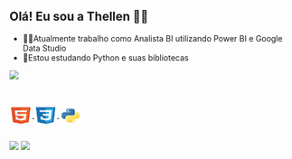 ## Olá! Eu sou a Thellen 👩🏿
- 👨‍💻Atualmente trabalho como Analista BI utilizando Power BI e Google Data Studio
- 🌱Estou estudando Python e suas bibliotecas

 <div>
  <a href="https://github.com/Thellen">
  <img height="150em" src="https://github-readme-stats.vercel.app/api?username=Thellen&show_icons=true&theme=midnight-purple&include_all_commits=true&count_private=true"/>
 <!--- <img height="150em" src="https://github-readme-stats.vercel.app/api/top-langs/?username=Thellen&layout=compact&langs_count=7&theme=midnight-purple"/> --->
</div>
  
   ##
  
  <div style="display: inline_block"><br>
  <img align="center" alt="Thellen-HTML" height="30" width="40" src="https://raw.githubusercontent.com/devicons/devicon/master/icons/html5/html5-original.svg">
  <img align="center" alt="Thellen-CSS" height="30" width="40" src="https://raw.githubusercontent.com/devicons/devicon/master/icons/css3/css3-original.svg">
  <img align="center" alt="Thellen-Python" height="30" width="40" src="https://raw.githubusercontent.com/devicons/devicon/master/icons/python/python-original.svg">
  </div>
  
 ##
  
  
  <div> 
  <a href = "mailto:thellen.santiago@gmail.com"><img src="https://img.shields.io/badge/Gmail-D14836?style=for-the-badge&logo=gmail&logoColor=white" target="_blank"></a>
  <a href="https://www.linkedin.com/in/thellen-santiago" target="_blank"><img src="https://img.shields.io/badge/-LinkedIn-%230077B5?style=for-the-badge&logo=linkedin&logoColor=white" target="_blank"></a> 
   
</div>
<!---
![Snake animation](https://github.com/Thellen/Thellen/blob/output/github-contribution-grid-snake.svg)
Thellen/Thellen is a ✨ special ✨ repository because its `README.md` (this file) appears on your GitHub profile.
You can click the Preview link to take a look at your changes.
--->
